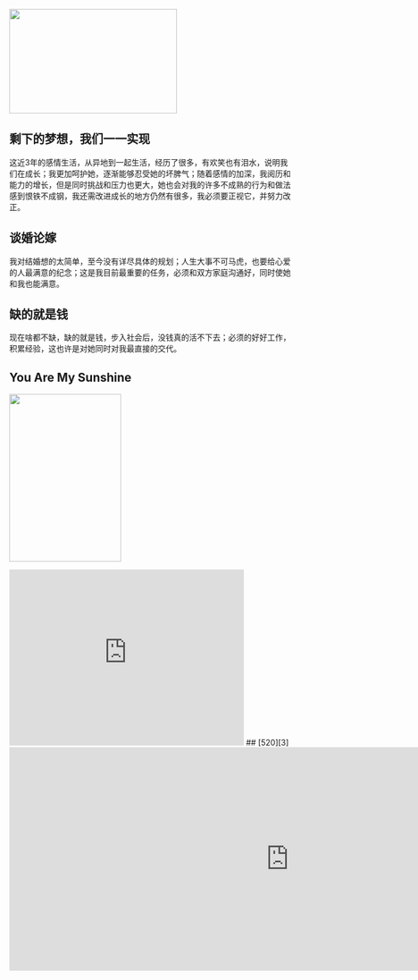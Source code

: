 [<img src="http://qmjie-wordpress.stor.sinaapp.com/uploads/2014/04/rBACFFLnK2LTopnOAAA56FZwfho188_600x-300x187.jpg" alt="" title="rBACFFLnK2LTopnOAAA56FZwfho188_600x" width="300" height="187" class="alignnone size-medium wp-image-139" />][1]

## 剩下的梦想，我们一一实现

这近3年的感情生活，从异地到一起生活，经历了很多，有欢笑也有泪水，说明我们在成长；我更加呵护她，逐渐能够忍受她的坏脾气；随着感情的加深，我阅历和能力的增长，但是同时挑战和压力也更大，她也会对我的许多不成熟的行为和做法感到恨铁不成钢，我还需改进成长的地方仍然有很多，我必须要正视它，并努力改正。

## 谈婚论嫁

我对结婚想的太简单，至今没有详尽具体的规划；人生大事不可马虎，也要给心爱的人最满意的纪念；这是我目前最重要的任务，必须和双方家庭沟通好，同时使她和我也能满意。

## 缺的就是钱

现在啥都不缺，缺的就是钱，步入社会后，没钱真的活不下去；必须的好好工作，积累经验，这也许是对她同时对我最直接的交代。

## You Are My Sunshine

[<img src="http://qmjie-wordpress.stor.sinaapp.com/uploads/2014/04/540a5806a13785791.jpg600x6001-200x300.jpg" alt="" title="540a5806a1378579.jpg!600x600" width="200" height="300" class="alignleft size-medium wp-image-144" />][2]

<iframe width="420" height="315" src="https://www.youtube.com/embed/n2X7ul_Yk4E" frameborder="0" allowfullscreen></iframe>
## [520][3]<iframe scrolling=no width="1000" height="400" src="https://qmjie.sinaapp.com/Love/520.html" frameborder="0" allowfullscreen></iframe>

 [1]: http://qmjie-wordpress.stor.sinaapp.com/uploads/2014/04/rBACFFLnK2LTopnOAAA56FZwfho188_600x.jpg
 [2]: http://qmjie-wordpress.stor.sinaapp.com/uploads/2014/04/540a5806a13785791.jpg600x6001.jpg
 [3]: https://qmjie.sinaapp.com/Love/520.html
